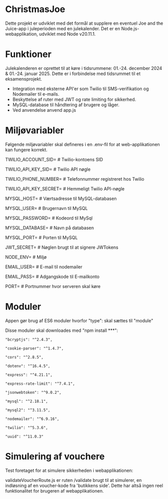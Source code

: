 # ChristmasJoe

Dette projekt er udviklet med det formål at supplere en eventuel Joe and the Juice-app i juleperioden med en julekalender.
Det er en Node.js-webapplikation, udviklet med Node v20.11.1.

# Funktioner
Julekalenderen er oprettet til at køre i tidsrummene:
01.-24. december 2024 & 01.-24. januar 2025. Dette er i forbindelse med tidsrummet til et eksamensprojekt.

- Integration med eksterne API'er som Twilio til SMS-verifikation og Nodemailer til e-mails.
- Beskyttelse af ruter med JWT og rate limiting for sikkerhed.
- MySQL-database til håndtering af brugere og låger.
- Ved anvendelse anvend app.js




# Miljøvariabler 
Følgende miljøvariabler skal defineres i en .env-fil for at web-applikationen kan fungere korrekt.

TWILIO_ACCOUNT_SID=     # Twilio-kontoens SID

TWILIO_API_KEY_SID=     # Twilio API nøgle

TWILIO_PHONE_NUMBER=    # Telefonnummer registreret hos Twilio

TWILIO_API_KEY_SECRET=  # Hemmeligt Twilio API-nøgle


MYSQL_HOST=             # Værtsadresse til MySQL-databasen

MYSQL_USER=             # Brugernavn til MySQL

MYSQL_PASSWORD=         # Kodeord til MySql

MYSQL_DATABASE=         # Navn på databasen

MYSQL_PORT=             # Porten til MySQL

JWT_SECRET=             # Nøglen brugt til at signere JWTokens

NODE_ENV=               # Miljø

EMAIL_USER=             # E-mail til nodemailer

EMAIL_PASS=             # Adgangskode til E-mailkonto

PORT=                   # Portnummer hvor serveren skal køre

# Moduler
Appen gør brug af ES6 moduler hvorfor "type": skal sættes til "module"

Disse moduler skal downloades med "npm install ***":

    "bcryptjs": "^2.4.3",
   
    "cookie-parser": "^1.4.7",
    
    "cors": "^2.8.5",
    
    "dotenv": "^16.4.5",
    
    "express": "^4.21.1",
    
    "express-rate-limit": "^7.4.1",
    
    "jsonwebtoken": "^9.0.2",
    
    "mysql": "^2.18.1",
    
    "mysql2": "^3.11.5",
    
    "nodemailer": "^6.9.16",
    
    "twilio": "^5.3.6",
    
    "uuid": "^11.0.3"


# Simulering af vouchere

Test foretaget for at simulere sikkerheden i webapplikationen:

validateVoucherRoute.js er ruten /validate brugt til at simulerer, en indløsning af en voucher-kode fra 'butikkens side'.
Dette har altså ingen reel funktionalitet for brugeren af webapplikationen.

